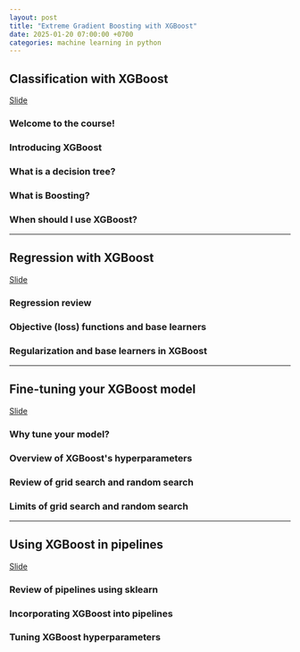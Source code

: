 ```yaml
---
layout: post
title: "Extreme Gradient Boosting with XGBoost"
date: 2025-01-20 07:00:00 +0700
categories: machine learning in python
---
```


## Classification with XGBoost

[Slide]({{site.baseurl}}/files/Extreme_Gradient_Boosting_with_XGBoost_C1.pdf)

### Welcome to the course!

### Introducing XGBoost

### What is a decision tree?

### What is Boosting?

### When should I use XGBoost?


---
## Regression with XGBoost

[Slide]({{site.baseurl}}/files/Extreme_Gradient_Boosting_with_XGBoost_C2.pdf)

### Regression review

### Objective (loss) functions and base learners

### Regularization and base learners in XGBoost

---
## Fine-tuning your XGBoost model

[Slide]({{site.baseurl}}/files/Extreme_Gradient_Boosting_with_XGBoost_C3.pdf)

### Why tune your model?

### Overview of XGBoost's hyperparameters

### Review of grid search and random search

### Limits of grid search and random search


---
## Using XGBoost in pipelines

[Slide]({{site.baseurl}}/files/Extreme_Gradient_Boosting_with_XGBoost_C4.pdf)

### Review of pipelines using sklearn

### Incorporating XGBoost into pipelines

### Tuning XGBoost hyperparameters
